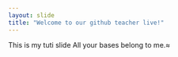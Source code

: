 ```yaml
---
layout: slide
title: "Welcome to our github teacher live!"
---
```

This is my tuti slide
All your bases belong to me.≈
